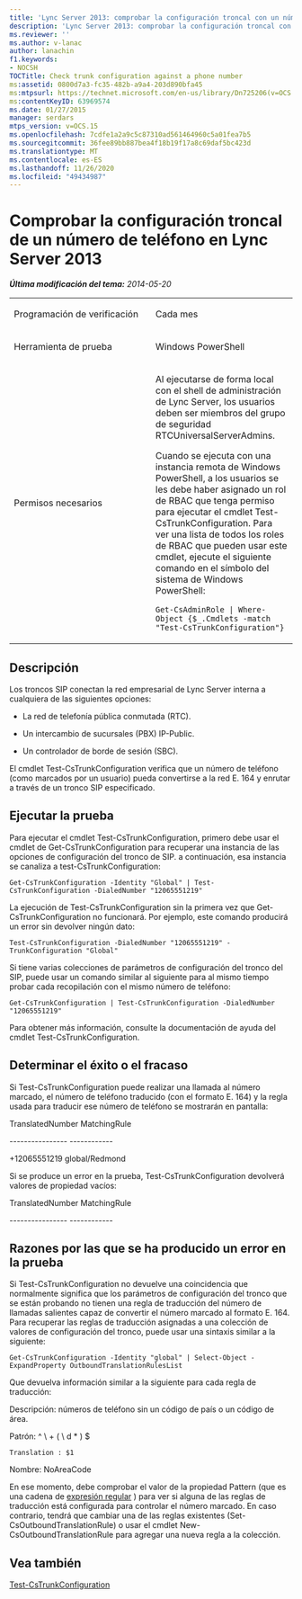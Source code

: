 ```yaml
---
title: 'Lync Server 2013: comprobar la configuración troncal con un número de teléfono'
description: 'Lync Server 2013: comprobar la configuración troncal con un número de teléfono.'
ms.reviewer: ''
ms.author: v-lanac
author: lanachin
f1.keywords:
- NOCSH
TOCTitle: Check trunk configuration against a phone number
ms:assetid: 0800d7a3-fc35-482b-a9a4-203d890bfa45
ms:mtpsurl: https://technet.microsoft.com/en-us/library/Dn725206(v=OCS.15)
ms:contentKeyID: 63969574
ms.date: 01/27/2015
manager: serdars
mtps_version: v=OCS.15
ms.openlocfilehash: 7cdfe1a2a9c5c87310ad561464960c5a01fea7b5
ms.sourcegitcommit: 36fee89bb887bea4f18b19f17a8c69daf5bc423d
ms.translationtype: MT
ms.contentlocale: es-ES
ms.lasthandoff: 11/26/2020
ms.locfileid: "49434987"
---
```

# <a name="check-trunk-configuration-against-a-phone-number-in-lync-server-2013"></a>Comprobar la configuración troncal de un número de teléfono en Lync Server 2013

<div data-xmlns="http://www.w3.org/1999/xhtml">

<div class="topic" data-xmlns="http://www.w3.org/1999/xhtml" data-msxsl="urn:schemas-microsoft-com:xslt" data-cs="https://msdn.microsoft.com/">

<div data-asp="https://msdn2.microsoft.com/asp">



</div>

<div id="mainSection">

<div id="mainBody">

<span> </span>

_**Última modificación del tema:** 2014-05-20_


<table>
<colgroup>
<col style="width: 50%" />
<col style="width: 50%" />
</colgroup>
<tbody>
<tr class="odd">
<td><p>Programación de verificación</p></td>
<td><p>Cada mes</p></td>
</tr>
<tr class="even">
<td><p>Herramienta de prueba</p></td>
<td><p>Windows PowerShell</p></td>
</tr>
<tr class="odd">
<td><p>Permisos necesarios</p></td>
<td><p>Al ejecutarse de forma local con el shell de administración de Lync Server, los usuarios deben ser miembros del grupo de seguridad RTCUniversalServerAdmins.</p>
<p>Cuando se ejecuta con una instancia remota de Windows PowerShell, a los usuarios se les debe haber asignado un rol de RBAC que tenga permiso para ejecutar el cmdlet Test-CsTrunkConfiguration. Para ver una lista de todos los roles de RBAC que pueden usar este cmdlet, ejecute el siguiente comando en el símbolo del sistema de Windows PowerShell:</p>
<p><code>Get-CsAdminRole | Where-Object {$_.Cmdlets -match &quot;Test-CsTrunkConfiguration&quot;}</code></p></td>
</tr>
</tbody>
</table>


<div>

## <a name="description"></a>Descripción

Los troncos SIP conectan la red empresarial de Lync Server interna a cualquiera de las siguientes opciones:

  - La red de telefonía pública conmutada (RTC).

  - Un intercambio de sucursales (PBX) IP-Public.

  - Un controlador de borde de sesión (SBC).

El cmdlet Test-CsTrunkConfiguration verifica que un número de teléfono (como marcados por un usuario) pueda convertirse a la red E. 164 y enrutar a través de un tronco SIP especificado.

</div>

<div>

## <a name="running-the-test"></a>Ejecutar la prueba

Para ejecutar el cmdlet Test-CsTrunkConfiguration, primero debe usar el cmdlet de Get-CsTrunkConfiguration para recuperar una instancia de las opciones de configuración del tronco de SIP. a continuación, esa instancia se canaliza a test-CsTrunkConfiguration:

`Get-CsTrunkConfiguration -Identity "Global" | Test-CsTrunkConfiguration -DialedNumber "12065551219"`

La ejecución de Test-CsTrunkConfiguration sin la primera vez que Get-CsTrunkConfiguration no funcionará. Por ejemplo, este comando producirá un error sin devolver ningún dato:

`Test-CsTrunkConfiguration -DialedNumber "12065551219" -TrunkConfiguration "Global"`

Si tiene varias colecciones de parámetros de configuración del tronco del SIP, puede usar un comando similar al siguiente para al mismo tiempo probar cada recopilación con el mismo número de teléfono:

`Get-CsTrunkConfiguration | Test-CsTrunkConfiguration -DialedNumber "12065551219"`

Para obtener más información, consulte la documentación de ayuda del cmdlet Test-CsTrunkConfiguration.

</div>

<div>

## <a name="determining-success-or-failure"></a>Determinar el éxito o el fracaso

Si Test-CsTrunkConfiguration puede realizar una llamada al número marcado, el número de teléfono traducido (con el formato E. 164) y la regla usada para traducir ese número de teléfono se mostrarán en pantalla:

TranslatedNumber MatchingRule

\---------------- ------------

\+12065551219 global/Redmond

Si se produce un error en la prueba, Test-CsTrunkConfiguration devolverá valores de propiedad vacíos:

TranslatedNumber MatchingRule

\---------------- ------------

</div>

<div>

## <a name="reasons-why-the-test-might-have-failed"></a>Razones por las que se ha producido un error en la prueba

Si Test-CsTrunkConfiguration no devuelve una coincidencia que normalmente significa que los parámetros de configuración del tronco que se están probando no tienen una regla de traducción del número de llamadas salientes capaz de convertir el número marcado al formato E. 164. Para recuperar las reglas de traducción asignadas a una colección de valores de configuración del tronco, puede usar una sintaxis similar a la siguiente:

`Get-CsTrunkConfiguration -Identity "global" | Select-Object -ExpandProperty OutboundTranslationRulesList`

Que devuelva información similar a la siguiente para cada regla de traducción:

Descripción: números de teléfono sin un código de país o un código de área.

Patrón: ^ \\ + ( \\ d \* ) $

`Translation : $1`

Nombre: NoAreaCode

En ese momento, debe comprobar el valor de la propiedad Pattern (que es una cadena de [expresión regular](https://go.microsoft.com/fwlink/?linkid=400464) ) para ver si alguna de las reglas de traducción está configurada para controlar el número marcado. En caso contrario, tendrá que cambiar una de las reglas existentes (Set-CsOutboundTranslationRule) o usar el cmdlet New-CsOutboundTranslationRule para agregar una nueva regla a la colección.

</div>

<div>

## <a name="see-also"></a>Vea también


[Test-CsTrunkConfiguration](https://docs.microsoft.com/powershell/module/skype/Test-CsTrunkConfiguration)  
  

</div>

</div>

<span> </span>

</div>

</div>

</div>

